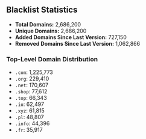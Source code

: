 ## Blacklist Statistics

- **Total Domains:** 2,686,200
- **Unique Domains:** 2,686,200
- **Added Domains Since Last Version:** 727,150
- **Removed Domains Since Last Version:** 1,062,866

### Top-Level Domain Distribution

-  `.com`: 1,225,773
-  `.org`: 229,410
-  `.net`: 170,607
-  `.shop`: 77,612
-  `.top`: 66,343
-  `.io`: 62,497
-  `.xyz`: 61,815
-  `.pl`: 48,807
-  `.info`: 44,396
-  `.fr`: 35,917
